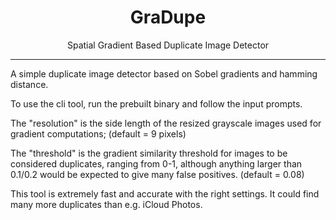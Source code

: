 
<h1 align="center">GraDupe</h1>
<p align="center">Spatial Gradient Based Duplicate Image Detector</p>

---

A simple duplicate image detector based on Sobel gradients and hamming distance.

To use the cli tool, run the prebuilt binary and follow the input prompts.

The "resolution" is the side length of the resized grayscale images used for gradient computations;
(default = 9 pixels)

The "threshold" is the gradient similarity threshold for images to be considered duplicates, ranging
from 0-1, although anything larger than 0.1/0.2 would be expected to give many false positives.
(default = 0.08)

This tool is extremely fast and accurate with the right settings. It could find many more duplicates
than e.g. iCloud Photos.
